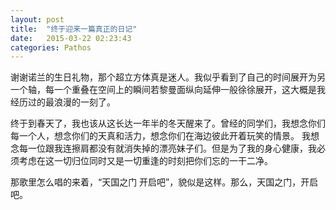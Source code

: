```yaml
---
layout: post
title:  "终于迎来一篇真正的日记"
date:   2015-03-22 02:23:43
categories: Pathos
---
```

谢谢诺兰的生日礼物，那个超立方体真是迷人。我似乎看到了自己的时间展开为另一个轴，每一个重叠在空间上的瞬间若黎曼面纵向延伸一般徐徐展开，这大概是我经历过的最浪漫的一刻了。

终于到春天了，我也该从这长达一年半的冬天醒来了。曾经的同学们，我想念你们每一个人，想念你们的天真和活力，想念你们在海边彼此开着玩笑的情景。 我想念每一位跟我连擦肩都没有就消失掉的漂亮妹子们。但是为了我的身心健康，我必须考虑在这一切归位同时又是一切重逢的时刻把你们忘的一干二净。 

那歌里怎么唱的来着，“天国之门 开启吧”，貌似是这样。那么，天国之门，开启吧。
